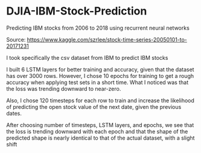 # DJIA-IBM-Stock-Prediction
Predicting IBM stocks from 2006 to 2018 using recurrent neural networks

Source: https://www.kaggle.com/szrlee/stock-time-series-20050101-to-20171231

I took specifically the csv dataset from IBM to predict IBM stocks

I built 6 LSTM layers for better training and accuracy, given that the dataset has over 3000 rows. However, I chose 10 epochs for training to get a rough accuracy when applying test sets in a short time. What I noticed was that the loss was trending downward to near-zero.

Also, I chose 120 timesteps for each row to train and increase the likelihood of predicting the open stock value of the next date, given the previous dates.

After choosing number of timesteps, LSTM layers, and epochs, we see that the loss is trending downward with each epoch and that the shape of the predicted shape is nearly identical to that of the actual dataset, with a slight shift

